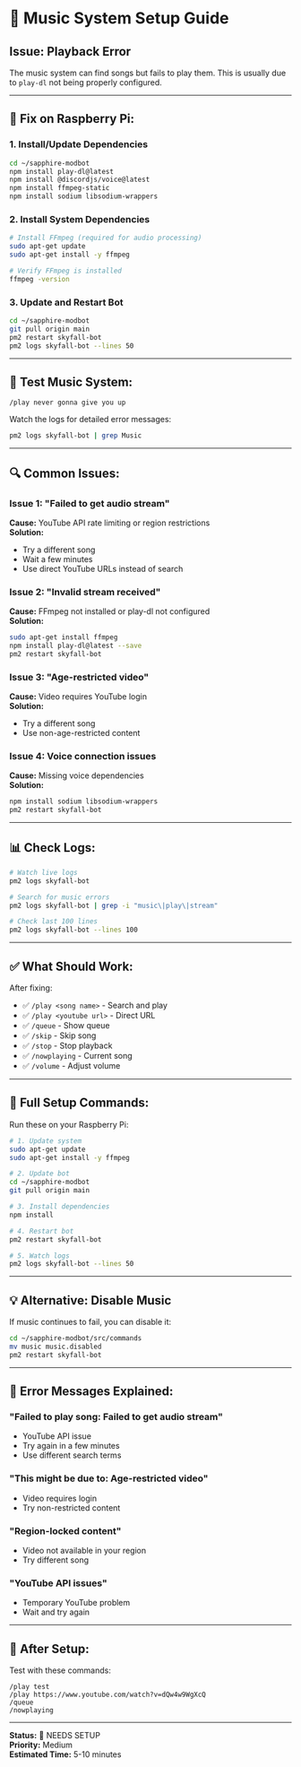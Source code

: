 # 🎵 Music System Setup Guide

## Issue: Playback Error

The music system can find songs but fails to play them. This is usually due to `play-dl` not being properly configured.

---

## 🔧 Fix on Raspberry Pi:

### 1. Install/Update Dependencies
```bash
cd ~/sapphire-modbot
npm install play-dl@latest
npm install @discordjs/voice@latest
npm install ffmpeg-static
npm install sodium libsodium-wrappers
```

### 2. Install System Dependencies
```bash
# Install FFmpeg (required for audio processing)
sudo apt-get update
sudo apt-get install -y ffmpeg

# Verify FFmpeg is installed
ffmpeg -version
```

### 3. Update and Restart Bot
```bash
cd ~/sapphire-modbot
git pull origin main
pm2 restart skyfall-bot
pm2 logs skyfall-bot --lines 50
```

---

## 🧪 Test Music System:

```
/play never gonna give you up
```

Watch the logs for detailed error messages:
```bash
pm2 logs skyfall-bot | grep Music
```

---

## 🔍 Common Issues:

### Issue 1: "Failed to get audio stream"
**Cause:** YouTube API rate limiting or region restrictions  
**Solution:**
- Try a different song
- Wait a few minutes
- Use direct YouTube URLs instead of search

### Issue 2: "Invalid stream received"
**Cause:** FFmpeg not installed or play-dl not configured  
**Solution:**
```bash
sudo apt-get install ffmpeg
npm install play-dl@latest --save
pm2 restart skyfall-bot
```

### Issue 3: "Age-restricted video"
**Cause:** Video requires YouTube login  
**Solution:**
- Try a different song
- Use non-age-restricted content

### Issue 4: Voice connection issues
**Cause:** Missing voice dependencies  
**Solution:**
```bash
npm install sodium libsodium-wrappers
pm2 restart skyfall-bot
```

---

## 📊 Check Logs:

```bash
# Watch live logs
pm2 logs skyfall-bot

# Search for music errors
pm2 logs skyfall-bot | grep -i "music\|play\|stream"

# Check last 100 lines
pm2 logs skyfall-bot --lines 100
```

---

## ✅ What Should Work:

After fixing:
- ✅ `/play <song name>` - Search and play
- ✅ `/play <youtube url>` - Direct URL
- ✅ `/queue` - Show queue
- ✅ `/skip` - Skip song
- ✅ `/stop` - Stop playback
- ✅ `/nowplaying` - Current song
- ✅ `/volume` - Adjust volume

---

## 🎯 Full Setup Commands:

Run these on your Raspberry Pi:

```bash
# 1. Update system
sudo apt-get update
sudo apt-get install -y ffmpeg

# 2. Update bot
cd ~/sapphire-modbot
git pull origin main

# 3. Install dependencies
npm install

# 4. Restart bot
pm2 restart skyfall-bot

# 5. Watch logs
pm2 logs skyfall-bot --lines 50
```

---

## 💡 Alternative: Disable Music

If music continues to fail, you can disable it:

```bash
cd ~/sapphire-modbot/src/commands
mv music music.disabled
pm2 restart skyfall-bot
```

---

## 📝 Error Messages Explained:

### "Failed to play song: Failed to get audio stream"
- YouTube API issue
- Try again in a few minutes
- Use different search terms

### "This might be due to: Age-restricted video"
- Video requires login
- Try non-restricted content

### "Region-locked content"
- Video not available in your region
- Try different song

### "YouTube API issues"
- Temporary YouTube problem
- Wait and try again

---

## 🚀 After Setup:

Test with these commands:
```
/play test
/play https://www.youtube.com/watch?v=dQw4w9WgXcQ
/queue
/nowplaying
```

---

**Status:** 🔧 NEEDS SETUP  
**Priority:** Medium  
**Estimated Time:** 5-10 minutes
